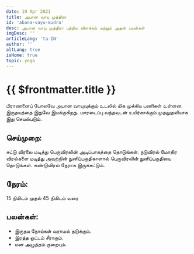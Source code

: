 ```yaml
---
date: 19 Apr 2021
title: அபான வாயு முத்திரா
id: 'abana-vayu-mudra'
desc: அபான வாயு முத்திரா பற்றிய விளக்கம் மற்றும் அதன் பயன்கள்
imgDesc: ''
articleLang: 'ta-IN'
author: ''
altLang: true
isHome: true
topic: yoga
---
```


<altLang />

# {{ $frontmatter.title }}

பிராணனைப் போலவே அபான வாயுவுக்கும் உடலில் மிக முக்கிய பணிகள் உள்ளன. இருதயத்தை இதுவே இயக்குகிறது.
மாரடைப்பு வந்தவுடன் உயிர்காக்கும் முதலுதவியாக இது செயல்படும்.

## செய்முறை:
சுட்டு விரலை மடித்து பெருவிரலின் அடிப்பாகத்தை தொடுங்கள். நடுவிரல் மோதிர விரல்களை மடித்து அவற்றின் நுனிப்பகுதிகாளால் பெருவிரலின் நுனிப்பகுதியை தொடுங்கள். சுண்டுவிரல் நேராக இருக்கட்டும்.
## நேரம்:
15  நிமிடம் முதல் 45  நிமிடம் வரை
## பலன்கள்:
 - இருதய நோய்கள் வராமல் தடுக்கும்.
 - இரத்த ஓட்டம் சீராகும்.
 - மன அழுத்தம் குறையும்.
